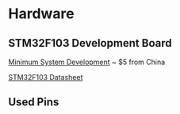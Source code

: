 # Hardware
## STM32F103 Development Board

[Minimum System Development](http://www.ebay.com/itm/ARM-Cortex-M3-STM32F103C8T6-STM32-Minimum-System-Development-Board-/381374722304?hash=item58cbb47100:g:S0cAAOxyni9S~0Fd) ~ $5 from China

[STM32F103 Datasheet](http://www.st.com/content/ccc/resource/technical/document/datasheet/33/d4/6f/1d/df/0b/4c/6d/CD00161566.pdf/files/CD00161566.pdf/jcr:content/translations/en.CD00161566.pdf)

## Used Pins


